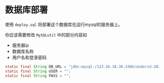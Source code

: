 # 数据库部署

使用 `deploy.sql` 将部署这个数据库在运行mysql的服务器上。
 
你应该需要修改
`MySQLutil`
中的部分内容如
* 服务器ip
* 数据库名称
* 用户名和登录密码
```java
static final String DB_URL = "jdbc:mysql:/123.56.18.36:3306/andorid-2020-springuseSSL=false&serverTimezone=Asia/ShanghaicharacterEncoding=utf-8";
static final String USER = "";
static final String PASS = "";
```
